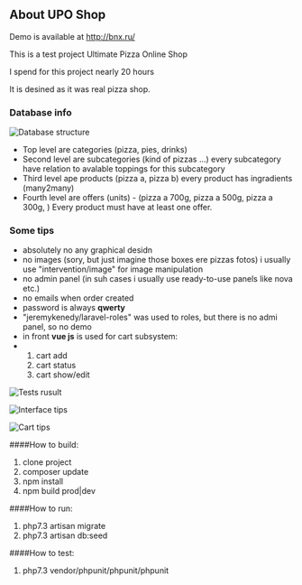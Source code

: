 ## About UPO Shop

Demo is available at http://bnx.ru/

This is a test project Ultimate Pizza Online Shop

I spend for this project nearly 20 hours

It is desined as it was real pizza shop. 

### Database info

![Database structure](http://bnx.ru/help/Screenshot_2.jpg "Database structure")

* Top level are categories (pizza, pies, drinks)
* Second level are subcategories (kind of pizzas ...) every subcategory have relation to avalable toppings for this subcategory
* Third level ape products (pizza a, pizza b) every product has ingradients (many2many)
* Fourth level are offers (units) - (pizza a 700g, pizza a 500g, pizza a 300g, ) Every product must have at least one offer.

### Some tips

- absolutely no any graphical desidn
- no images (sory, but just imagine those boxes ere pizzas fotos) i usually use "intervention/image" for image manipulation
- no admin panel (in suh cases i usually use ready-to-use panels like nova etc.)
- no emails when order created
- password is always **qwerty**
- "jeremykenedy/laravel-roles" was used to roles, but there is no admi panel, so no demo 
- in front **vue js** is used for cart subsystem:
- 1. cart add
  2. cart status
  3. cart show/edit
 
![Tests rusult](http://bnx.ru/help/Screenshot_1.jpg "Tests rusult")

![Interface tips](http://bnx.ru/help/Screenshot_3.jpg "Interface tips" )

![Cart tips](http://bnx.ru/help/Screenshot_4.jpg "Cart tips" )


####How to build:

1. clone project
2. composer update
3. npm install
4. npm build prod|dev

####How to run:

1. php7.3 artisan migrate
2. php7.3 artisan db:seed

####How to test:

1. php7.3 vendor/phpunit/phpunit/phpunit

